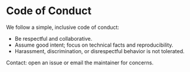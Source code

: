 # Code of Conduct

We follow a simple, inclusive code of conduct:

- Be respectful and collaborative.
- Assume good intent; focus on technical facts and reproducibility.
- Harassment, discrimination, or disrespectful behavior is not tolerated.

Contact: open an issue or email the maintainer for concerns.
